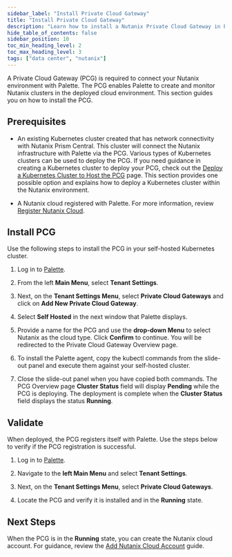 ```yaml
---
sidebar_label: "Install Private Cloud Gateway"
title: "Install Private Cloud Gateway"
description: "Learn how to install a Nutanix Private Cloud Gateway in Palette."
hide_table_of_contents: false
sidebar_position: 10
toc_min_heading_level: 2
toc_max_heading_level: 3
tags: ["data center", "nutanix"]
---
```


A Private Cloud Gateway (PCG) is required to connect your Nutanix environment with Palette. The PCG enables Palette to
create and monitor Nutanix clusters in the deployed cloud environment. This section guides you on how to install the
PCG.

## Prerequisites

- An existing Kubernetes cluster created that has network connectivity with Nutanix Prism Central. This cluster will
  connect the Nutanix infrastructure with Palette via the PCG. Various types of Kubernetes clusters can be used to
  deploy the PCG. If you need guidance in creating a Kubernetes cluster to deploy your PCG, check out the
  [Deploy a Kubernetes Cluster to Host the PCG](deploy-kubernetes-cluster-pcg.md) page. This section provides one
  possible option and explains how to deploy a Kubernetes cluster within the Nutanix environment.

- A Nutanix cloud registered with Palette. For more information, review
  [Register Nutanix Cloud](/docs/docs-content/clusters/data-center/nutanix/register-nutanix-cloud.md).

## Install PCG

Use the following steps to install the PCG in your self-hosted Kubernetes cluster.

1. Log in to [Palette](https://console.spectrocloud.com/).

2. From the left **Main Menu**, select **Tenant Settings**.

3. Next, on the **Tenant Settings Menu**, select **Private Cloud Gateways** and click on **Add New Private Cloud
   Gateway**.

4. Select **Self Hosted** in the next window that Palette displays.

5. Provide a name for the PCG and use the **drop-down Menu** to select Nutanix as the cloud type. Click **Confirm** to
   continue. You will be redirected to the Private Cloud Gateway Overview page.

6. To install the Palette agent, copy the kubectl commands from the slide-out panel and execute them against your
   self-hosted cluster.

7. Close the slide-out panel when you have copied both commands. The PCG Overview page **Cluster Status** field will
   display **Pending** while the PCG is deploying. The deployment is complete when the **Cluster Status** field displays
   the status **Running**.

## Validate

When deployed, the PCG registers itself with Palette. Use the steps below to verify if the PCG registration is
successful.

1. Log in to [Palette](https://console.spectrocloud.com/).

2. Navigate to the **left Main Menu** and select **Tenant Settings**.

3. Next, on the **Tenant Settings Menu**, select **Private Cloud Gateways**.

4. Locate the PCG and verify it is installed and in the **Running** state.

## Next Steps

When the PCG is in the **Running** state, you can create the Nutanix cloud account. For guidance, review the
[Add Nutanix Cloud Account](/docs/docs-content/clusters/data-center/nutanix/add-nutanix-cloud-account.md) guide.
